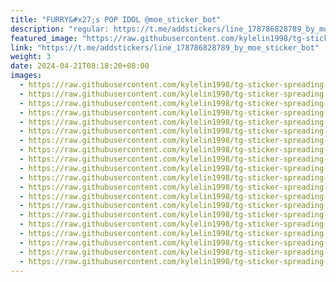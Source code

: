 ```yaml
---
title: "FURRY&#x27;s POP IDOL @moe_sticker_bot"
description: "regular: https://t.me/addstickers/line_178786828789_by_moe_sticker_bot"
featured_image: "https://raw.githubusercontent.com/kylelin1998/tg-sticker-spreading-worldwide-images/main/img/29a00d7d-7efd-4e5c-a501-a91b79d33177.jpg"
link: "https://t.me/addstickers/line_178786828789_by_moe_sticker_bot"
weight: 3
date: 2024-04-21T08:18:20+08:00
images:
  - https://raw.githubusercontent.com/kylelin1998/tg-sticker-spreading-worldwide-images/main/img/29a00d7d-7efd-4e5c-a501-a91b79d33177.jpg
  - https://raw.githubusercontent.com/kylelin1998/tg-sticker-spreading-worldwide-images/main/img/c5c1670e-761c-4e04-8107-a85f3a161001.jpg
  - https://raw.githubusercontent.com/kylelin1998/tg-sticker-spreading-worldwide-images/main/img/337c0c57-b289-4379-9cb9-42d660baca96.jpg
  - https://raw.githubusercontent.com/kylelin1998/tg-sticker-spreading-worldwide-images/main/img/dad93a7e-99f6-4577-99bf-4a9dc8105b2b.jpg
  - https://raw.githubusercontent.com/kylelin1998/tg-sticker-spreading-worldwide-images/main/img/b49e006c-7437-4763-b5a7-d89c5832bc5c.jpg
  - https://raw.githubusercontent.com/kylelin1998/tg-sticker-spreading-worldwide-images/main/img/dadb0b2b-ec6f-4d41-9a70-2ccf6ebe2079.jpg
  - https://raw.githubusercontent.com/kylelin1998/tg-sticker-spreading-worldwide-images/main/img/98abfff8-bdcb-4ac5-94f1-bc3b738c271b.jpg
  - https://raw.githubusercontent.com/kylelin1998/tg-sticker-spreading-worldwide-images/main/img/f13a3c7a-f5b6-4aa2-a1f2-f67f563e2854.jpg
  - https://raw.githubusercontent.com/kylelin1998/tg-sticker-spreading-worldwide-images/main/img/5e3bb6d2-0043-46b3-ac02-34296dc29a67.jpg
  - https://raw.githubusercontent.com/kylelin1998/tg-sticker-spreading-worldwide-images/main/img/fbdf8ce6-ef35-43c8-a6c6-18f8c10661ba.jpg
  - https://raw.githubusercontent.com/kylelin1998/tg-sticker-spreading-worldwide-images/main/img/ded4d6e6-503c-4cd1-8783-6e2cb3a453eb.jpg
  - https://raw.githubusercontent.com/kylelin1998/tg-sticker-spreading-worldwide-images/main/img/4169b671-6095-4c5e-91f8-a1e4a00d8c3a.jpg
  - https://raw.githubusercontent.com/kylelin1998/tg-sticker-spreading-worldwide-images/main/img/a769b7da-03c5-4b93-bb23-9c6655402347.jpg
  - https://raw.githubusercontent.com/kylelin1998/tg-sticker-spreading-worldwide-images/main/img/94e04a53-b935-418e-bac4-20b048e20e50.jpg
  - https://raw.githubusercontent.com/kylelin1998/tg-sticker-spreading-worldwide-images/main/img/12c2bdcf-56b4-4a45-b622-d0f33b170811.jpg
  - https://raw.githubusercontent.com/kylelin1998/tg-sticker-spreading-worldwide-images/main/img/66abd96b-1fad-4250-a44d-dcda199a6e2b.jpg
  - https://raw.githubusercontent.com/kylelin1998/tg-sticker-spreading-worldwide-images/main/img/0cf3ae43-0cc2-42a1-b0c0-7361caf2507a.jpg
  - https://raw.githubusercontent.com/kylelin1998/tg-sticker-spreading-worldwide-images/main/img/2c1ea3df-580d-4b22-aef7-d8e6a9b3495f.jpg
  - https://raw.githubusercontent.com/kylelin1998/tg-sticker-spreading-worldwide-images/main/img/bf635f85-fc78-4107-806b-d1215f62364f.jpg
  - https://raw.githubusercontent.com/kylelin1998/tg-sticker-spreading-worldwide-images/main/img/c63d7320-d4e5-495a-ba43-9d543133e667.jpg
---
```


